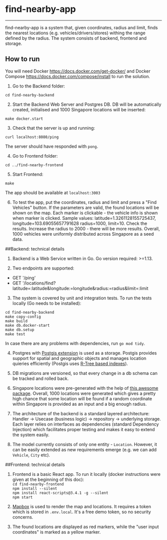 # find-nearby-app

---

find-nearby-app is a system that, given coordinates, radius and limit, finds the nearest locations (e.g. vehicles/drivers/stores) withing the range defined by the radius. The system consists of backend, frontend and storage.

## How to run
You will need Docker https://docs.docker.com/get-docker/ and Docker Compose https://docs.docker.com/compose/install to run the solution.

1. Go to the Backend folder:

```
cd find-nearby-backend
```

2. Start the Backend Web Server and Postgres DB. DB will be automatically created, initialised and 1000 Singapore locations will be inserted:
```
make docker.start
```

3. Check that the server is up and running:
```
curl localhost:8080/ping
```
The server should have responded with `pong`.

4. Go to Frontend folder:
```
cd ../find-nearby-frontend
``` 

5. Start Frontend:
```
make
```

The app should be available at `localhost:3003`

6. To test the app, put the coordinates, radius and limit and press a "Find Vehicles" button. If the parameters are valid, the found locations will be shown on the map. Each marker is clickable - the vehicle info is shown when marker is clicked. Sample values: latitude=1.3261128155725437, longitude=103.69055657791628 radius=1000, limit=10. Check the results. Increase the radius to 2000 - there will be more results. Overall, 1000 vehicles were uniformly distributed across Singapore as a seed data.

##Backend: technical details
1. Backend is a Web Service written in Go. Go version required: >=1.13.

2. Two endpoints are supported:
  * GET '/ping'
  * GET '/locations/find?latitude=:latitude&longitude:=longitude&radius:=radius&limit=:limit

3. The system is covered by unit and integration tests. To run the tests locally (Go needs to be installed):

`cd find-nearby-backend`  
`make copy-config`  
`make build`  
`make db.docker-start`  
`make db.setup`  
`make test`


In case there are any problems with dependencies, run `go mod tidy`.

4. Postgres with [Postgis extension](https://postgis.net/) is used as a storage. Postgis provides support for spatial and geographic objects and manages location quieries efficiently (Postgis uses [R-Tree based indexes](https://postgis.net/workshops/postgis-intro/indexing.html)).
5. DB migrations are versioned, so that every change in a db schema can be tracked and rolled back.

6. Singapore locations were pre-generated with the help of [this awesome package](https://github.com/AleNegrini/PyCristoforo). Overall, 1000 locations were generated which gives a pretty high chance that some location will be found if a random coordinate within Singapore is provided as an input and a big enough radius.

7. The architecture of the backend is a standard layered architecture: Handler -> Usecase (business logic) -> repository -> underlying storage. Each layer relies on interfaces as dependencies (standard Dependency Injection) which facilitates proper testing and makes it easy to extend the system easily.

8. The model currently consists of only one entity - `Location`. However, it can be easily extended as new requirements emerge (e.g. we can add `Vehicle`, `City` etc).



##Frontend: technical details

1. Frontend is a basic React app. To run it locally (docker instructions were given at the beginning of this doc):  
`cd find-nearby-frontend`  
`npm install --silent`  
`npm install react-scripts@3.4.1 -g --silent`  
`npm start`

2. [Mapbox](https://www.mapbox.com/) is used to render the map and locations. It requires a token which is stored in `.env.local`. It's a free demo token, so no security concerns.

3. The found locations are displayed as red markers, while the "user input coordinates" is marked as a yellow marker.


